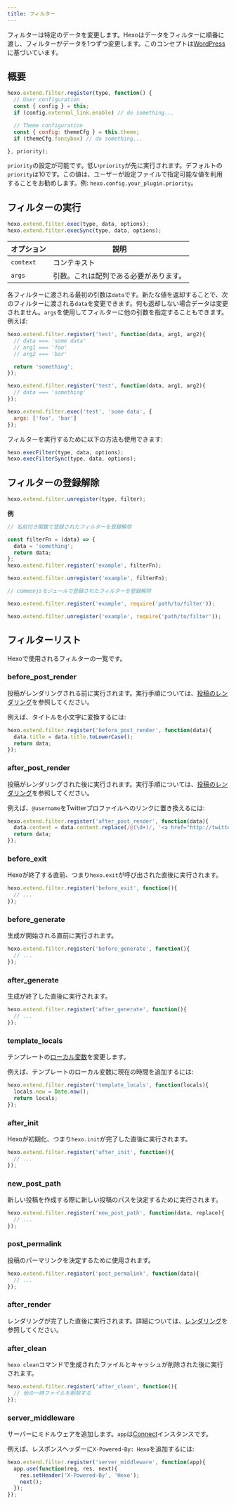 ```yaml
---
title: フィルター
---
```

フィルターは特定のデータを変更します。Hexoはデータをフィルターに順番に渡し、フィルターがデータを1つずつ変更します。このコンセプトは[WordPress](http://codex.wordpress.org/Plugin_API#Filters)に基づいています。

## 概要

``` js
hexo.extend.filter.register(type, function() {
  // User configuration
  const { config } = this;
  if (config.external_link.enable) // do something...

  // Theme configuration
  const { config: themeCfg } = this.theme;
  if (themeCfg.fancybox) // do something...

}, priority);
```

`priority`の設定が可能です。低い`priority`が先に実行されます。デフォルトの`priority`は10です。この値は、ユーザーが設定ファイルで指定可能な値を利用することをお勧めします。例: `hexo.config.your_plugin.priority`。

## フィルターの実行

``` js
hexo.extend.filter.exec(type, data, options);
hexo.extend.filter.execSync(type, data, options);
```

オプション | 説明
--- | ---
`context` | コンテキスト
`args` | 引数。これは配列である必要があります。

各フィルターに渡される最初の引数は`data`です。新たな値を返却することで、次のフィルターに渡される`data`を変更できます。何も返却しない場合データは変更されません。`args`を使用してフィルターに他の引数を指定することもできます。例えば:

``` js
hexo.extend.filter.register('test', function(data, arg1, arg2){
  // data === 'some data'
  // arg1 === 'foo'
  // arg2 === 'bar'

  return 'something';
});

hexo.extend.filter.register('test', function(data, arg1, arg2){
  // data === 'something'
});

hexo.extend.filter.exec('test', 'some data', {
  args: ['foo', 'bar']
});
```

フィルターを実行するために以下の方法も使用できます:

``` js
hexo.execFilter(type, data, options);
hexo.execFilterSync(type, data, options);
```

## フィルターの登録解除

``` js
hexo.extend.filter.unregister(type, filter);
```

**例**

``` js
// 名前付き関数で登録されたフィルターを登録解除

const filterFn = (data) => {
  data = 'something';
  return data;
};
hexo.extend.filter.register('example', filterFn);

hexo.extend.filter.unregister('example', filterFn);
```

``` js
// commonjsモジュールで登録されたフィルターを登録解除

hexo.extend.filter.register('example', require('path/to/filter'));

hexo.extend.filter.unregister('example', require('path/to/filter'));
```

## フィルターリスト

Hexoで使用されるフィルターの一覧です。

### before_post_render

投稿がレンダリングされる前に実行されます。実行手順については、[投稿のレンダリング](posts.html#レンダリング)を参照してください。

例えば、タイトルを小文字に変換するには:

``` js
hexo.extend.filter.register('before_post_render', function(data){
  data.title = data.title.toLowerCase();
  return data;
});
```

### after_post_render

投稿がレンダリングされた後に実行されます。実行手順については、[投稿のレンダリング](posts.html#レンダリング)を参照してください。

例えば、`@username`をTwitterプロファイルへのリンクに置き換えるには:

``` js
hexo.extend.filter.register('after_post_render', function(data){
  data.content = data.content.replace(/@(\d+)/, '<a href="http://twitter.com/$1">#$1</a>');
  return data;
});
```

### before_exit

Hexoが終了する直前、つまり`hexo.exit`が呼び出された直後に実行されます。

``` js
hexo.extend.filter.register('before_exit', function(){
  // ...
});
```

### before_generate

生成が開始される直前に実行されます。

``` js
hexo.extend.filter.register('before_generate', function(){
  // ...
});
```

### after_generate

生成が終了した直後に実行されます。

``` js
hexo.extend.filter.register('after_generate', function(){
  // ...
});
```

### template_locals

テンプレートの[ローカル変数](../docs/variables.html)を変更します。

例えば、テンプレートのローカル変数に現在の時間を追加するには:

``` js
hexo.extend.filter.register('template_locals', function(locals){
  locals.now = Date.now();
  return locals;
});
```

### after_init

Hexoが初期化、つまり`hexo.init`が完了した直後に実行されます。

``` js
hexo.extend.filter.register('after_init', function(){
  // ...
});
```

### new_post_path

新しい投稿を作成する際に新しい投稿のパスを決定するために実行されます。

``` js
hexo.extend.filter.register('new_post_path', function(data, replace){
  // ...
});
```

### post_permalink

投稿のパーマリンクを決定するために使用されます。

``` js
hexo.extend.filter.register('post_permalink', function(data){
  // ...
});
```

### after_render

レンダリングが完了した直後に実行されます。詳細については、[レンダリング](rendering.html#after-renderフィルター)を参照してください。

### after_clean

`hexo clean`コマンドで生成されたファイルとキャッシュが削除された後に実行されます。

``` js
hexo.extend.filter.register('after_clean', function(){
  // 他の一時ファイルを削除する
});
```

### server_middleware

サーバーにミドルウェアを追加します。`app`は[Connect]インスタンスです。

例えば、レスポンスヘッダーに`X-Powered-By: Hexo`を追加するには:

``` js
hexo.extend.filter.register('server_middleware', function(app){
  app.use(function(req, res, next){
    res.setHeader('X-Powered-By', 'Hexo');
    next();
  });
});
```

[Connect]: https://github.com/senchalabs/connect
